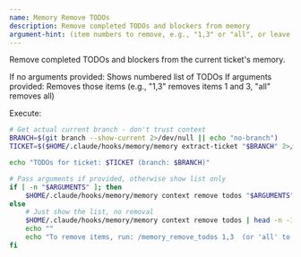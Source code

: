 ```yaml
---
name: Memory Remove TODOs
description: Remove completed TODOs and blockers from memory
argument-hint: (item numbers to remove, e.g., "1,3" or "all", or leave blank to see list)
---
```


Remove completed TODOs and blockers from the current ticket's memory.

If no arguments provided: Shows numbered list of TODOs
If arguments provided: Removes those items (e.g., "1,3" removes items 1 and 3, "all" removes all)

Execute:
```bash
# Get actual current branch - don't trust context
BRANCH=$(git branch --show-current 2>/dev/null || echo "no-branch")
TICKET=$($HOME/.claude/hooks/memory/memory extract-ticket "$BRANCH" 2>/dev/null || echo "$BRANCH")

echo "TODOs for ticket: $TICKET (branch: $BRANCH)"

# Pass arguments if provided, otherwise show list only
if [ -n "$ARGUMENTS" ]; then
    $HOME/.claude/hooks/memory/memory context remove todos "$ARGUMENTS"
else
    # Just show the list, no removal
    $HOME/.claude/hooks/memory/memory context remove todos | head -n -1
    echo ""
    echo "To remove items, run: /memory_remove_todos 1,3  (or 'all' to remove all)"
fi
```